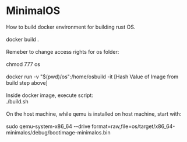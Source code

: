 # MinimalOS

How to build docker environment for building rust OS. \
\
docker build . \
\
Remeber to change access rights for os folder: \
\
chmod 777 os \
\
docker run -v "$(pwd)/os":/home/osbuild -it [Hash Value of Image from build step above]\
\
Inside docker image, execute script:\
./build.sh \
\
On the host machine, while qemu is installed on host machine, start with: \
\
sudo qemu-system-x86_64 --drive format=raw,file=os/target/x86_64-minimalos/debug/bootimage-minimalos.bin